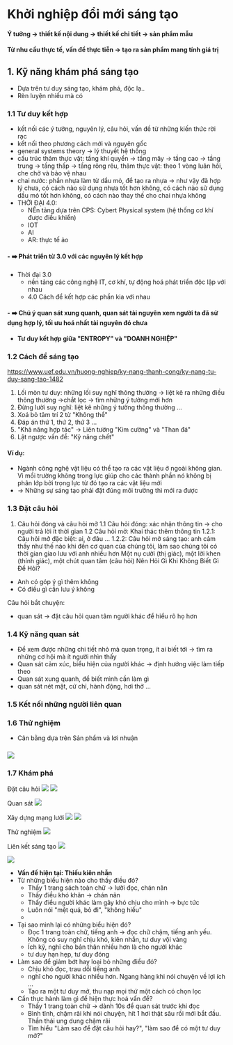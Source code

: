 # Khởi nghiệp đổi mới sáng tạo
####  Ý tưởng -> thiết kế nội dung -> thiết kế chi tiết -> sản phẩm mẫu
#### Từ nhu cầu thực tế, vấn đề thực tiễn -> tạo ra sản phẩm mang tính giá trị
## 1. Kỹ năng khám phá sáng tạo
- Dựa trên tư duy sáng tạo, khám phá, độc lạ..
- Rèn luyện nhiều mà có
### 1.1 Tư duy kết hợp
- kết nối các ý tưởng, nguyên lý, câu hỏi, vấn đề 
từ những kiến thức rời rạc
- kết nối theo phương cách mới và nguyên gốc
- general systems theory -> lý thuyết hệ thống
- cấu trúc thảm thực vật: tầng khí quyển -> tầng mây -> tầng cao -> tầng trung -> tầng thấp -> tầng rông rêu, thảm thực vật: theo 1 vòng luân hồi, che chở và bảo vệ nhau
- chai nước: phần nhựa làm từ dầu mỏ, để tạo ra nhựa -> như vậy đã hợp lý chưa, có cách nào sử dụng nhựa tốt hơn không, có cách nào sử dụng dầu mỏ tốt hơn không, có cách nào thay thế cho chai nhựa không
- THỜI ĐẠI 4.0:
    -  NÊn tảng dựa trên CPS: Cybert Physical system (hệ thống cơ khí được điều khiển) 
    -  IOT
    -  AI
    -  AR: thực tế ảo
#### - **:arrow_right: Phát triển từ 3.0 với các nguyên lý kết hợp**
- Thời đại 3.0
    -  nền tảng các công nghệ IT, cơ khí, tự động hoá phát triển độc lập với nhau
    -  4.0 Cách để kết hợp các phần kia với nhau 
#### **- :arrow_right: Chú ý quan sát xung quanh, quan sát tài nguyên xem người ta đã sử dụng hợp lý, tối ưu hoá nhất tài nguyên đó chưa**
- **Tư duy kết hợp giữa "ENTROPY" và "DOANH NGHIỆP"**
### 1.2 Cách để sáng tạo
https://www.uef.edu.vn/huong-nghiep/ky-nang-thanh-cong/ky-nang-tu-duy-sang-tao-1482

1. Lối mòn tư duy: những lối suy nghĩ thông thường -> liệt kê ra những 
điều thông thường ->chắt lọc -> tìm những ý tưởng mới hơn
2. Đừng lười suy nghĩ: liệt kê những ý tưởng thông thường ...
3. Xoá bỏ tâm trí 2 từ "Không thể"
4. Đáp án thứ 1, thứ 2, thứ 3 ...
5. "Khả năng hợp tác" -> Liên tưởng "Kim cường" và "Than đá"
6. Lật ngược vấn đề: "Kỹ năng chết"
#### Ví dụ:
- Ngành công nghệ vật liệu có thể tạo ra các vật liệu ở ngoài không gian. Vì mồi trường không trong lực giúp cho các thành phần nó không bị phân lớp bởi trọng lực từ đó tạo ra các vật liệu mới
- -> Những sự sáng tạo phải đặt đúng môi trường thì mới ra được
### 1.3 Đặt câu hỏi
1. Câu hỏi đóng và câu hỏi mở
1.1 Câu hỏi đóng: xác nhận thông tin -> cho người trả lời ít thời gian
1.2 Câu hỏi mở: Khai thác thêm thông tin 
1.2.1: Câu hỏi mở đặc biệt: ai, ở đâu ...
1.2.2: Câu hỏi mở sáng tạo: anh cảm thấy như thế nào khi đến cơ quan 
của chúng tôi, làm sao chúng tôi có thời gian giao lưu với anh nhiều hơn
Một nụ cười (thị giác), một lời khen (thính giác), một chút quan tâm (câu hỏi)
Nên Hỏi Gì Khi Không Biết Gì Để Hỏi?
- Anh có góp ý gì thêm không
- Có điều gì cần lưu ý không

Câu hỏi bắt chuyện:
- quan sát -> đặt câu hỏi quan tâm người khác để hiểu rõ họ hơn

### 1.4 Kỹ năng quan sát
- Để xem được những chi tiết nhỏ mà quan trọng, ít ai biết tới
-> tìm ra những cơ hội mà ít người nhìn thấy
- Quan sát cảm xúc, biểu hiện của người khác -> định hướng việc làm tiếp theo
- Quan sát xung quanh, để biết mình cần làm gì
- quan sát nét mặt, cử chỉ, hành động, hơi thở ...
### 1.5 Kết nối những người liên quan
### 1.6 Thử nghiệm
- Cân bằng dựa trên Sản phẩm và lơi nhuận
### 
![](https://i.imgur.com/iA8S3yz.png)
### 1.7 Khám phá
Đặt câu hỏi 
![](https://i.imgur.com/euHxP88.png)
![](https://i.imgur.com/vxqm3ZF.png)

Quan sát
![](https://i.imgur.com/81q9OlW.png)


Xây dựng mạng lưới
![](https://i.imgur.com/isLY8su.png)
![](https://i.imgur.com/hIl2tG3.png)

Thử nghiệm
![](https://i.imgur.com/lynmT4A.png)

Liên kết sáng tạo
![](https://i.imgur.com/acAxQvM.png)

![](https://i.imgur.com/cxgP4pV.png)
- **Vấn đề hiện tại: Thiếu kiên nhẫn**
- Từ những biểu hiện nào cho thấy điều đó?
    - Thấy 1 trang sách toàn chữ -> lười đọc, chán nãn
    - Thấy điều khó khăn -> chán nãn
    - Thấy điều người khác làm gây khó chịu cho mình -> bực tức
    - Luôn nói "mệt quá, bỏ đi", "không hiểu"
    - 
- Tại sao mình lại có những biểu hiện đó?
    - Đọc 1 trang toàn chữ, tiếng anh -> đọc chữ chậm, tiếng anh yếu. Không có suy nghĩ chịu khó, kiên nhẫn, tư duy vội vàng
    - Ích kỹ, nghỉ cho bản thân nhiều hơn là cho người khác
    - tư duy hạn hẹp, tư duy đóng
- Làm sao để giảm bớt hay loại bỏ những điều đó?
    - Chịu khó đọc, trau dồi tiếng anh
    - nghĩ cho người khác nhiều hơn. Ngang hàng khi nói chuyện về lợi ích ...
    - Tạo ra một tư duy mở, thu nạp mọi thứ một cách có chọn lọc
- Cần thực hành làm gì để hiện thực hoá vấn đề?
    - Thấy 1 trang toàn chữ -> dành 10s để quan sát trước khi đọc
    - Bình tĩnh, chậm rãi khi nói chuyện, hít 1 hơi thật sâu rồi mới bắt đầu. Thần thái ung dung chậm rãi
    - Tìm hiểu "Làm sao để đặt câu hỏi hay?", "làm sao để có một tư duy mở?"



